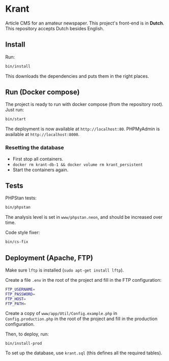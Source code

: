 # Krant
Article CMS for an amateur newspaper.
This project's front-end is in **Dutch**. This repository accepts Dutch besides English.

## Install

Run:

```bash
bin/install
```

This downloads the dependencies and puts them in the right places.

## Run (Docker compose)
The project is ready to run with docker compose (from the repository root). Just run:

```bash
bin/start
```

The deployment is now available at `http://localhost:80`. PHPMyAdmin is available at `http://localhost:8000`.

### Resetting the database
 - First stop all containers.
 - `docker rm krant-db-1 && docker volume rm krant_persistent`
 - Start the containers again.

## Tests

PHPStan tests:

```bash
bin/phpstan
```

The analysis level is set in `www/phpstan.neon`, and should be increased over time.

Code style fixer:

```bash
bin/cs-fix
```

## Deployment (Apache, FTP)

Make sure `lftp` is installed (`sudo apt-get install lftp`).

Create a file `.env` in the root of the project and fill in the FTP configuration:

```bash
FTP_USERNAME=
FTP_PASSWORD=
FTP_HOST=
FTP_PATH=
```

Create a copy of `www/app/Util/Config.example.php` in `Config.production.php` in the root of the project and fill in the production configuration.

Then, to deploy, run: 

```bash.
bin/install-prod
```

To set up the database, use `krant.sql` (this defines all the required tables).

